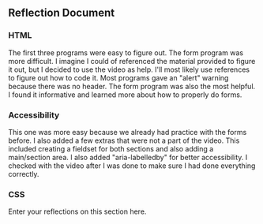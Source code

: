## Reflection Document

### HTML

The first three programs were easy to figure out. The form program was more difficult.
I imagine I could of referenced the material provided to figure it out, but I decided
to use the video as help. I'll most likely use references to figure out how to code it. 
Most programs gave an "alert" warning because there was no header. The form program was
also the most helpful. I found it informative and learned more about how to properly do 
forms. 

### Accessibility

This one was more easy because we already had practice with the forms before. I also added
a few extras that were not a part of the video. This included creating a fieldset for both
sections and also adding a main/section area. I also added "aria-labelledby" for better
accessibility. I checked with the video after I was done to make sure I had done everything
correctly. 

### CSS

Enter your reflections on this section here.
